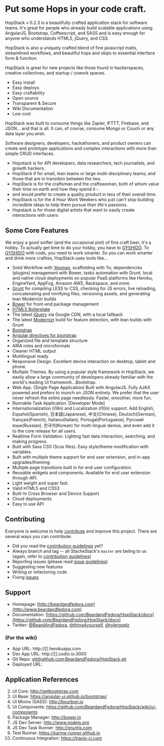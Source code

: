 # Put some Hops in your code craft.

HopStack v 0.2.3 is a beautifully crafted application stack for software teams. It's great for people who already build scalable applications using AngularJS, Bootstrap, Coffeescript, and SASS
and is easy enough for anyone who understands HTML5, jQuery, and CSS. 

HopStack is also a uniquely crafted blend of fine javascript malts, streamlined workflows, and beautiful hops and skips to essential interface form & function.

HopStack is great for new projects like those found in hackerspaces, creative collectives, and startup / cowork spaces. 

- Easy install
- Easy deploys
- Easy craftability
- Open source
- Transparent & Secure
- Wiki Documentation
- Low cost

HopStack was built to consume things like Zapier, IFTTT, Firebase, and JSON... and that is all. It can, of course, consume Mongo or Couch or any data layer you wish.

Software designers, developers, hackathoners, and product owners can create and prototype applications and complex interactions with more than simple CRUD interfaces.

* Hopstack is for API developers, data researchers, tech journalists, and growth hackers.
* HopStack if for small, lean teams or large multi-disciplinary teams; and those that are in transition between the two.  
* HopStack is for the craftsman and the craftswoman, both of whom value their time on earth and how they spend it - 
 * and would prefer to create a quality product in less of their overall time.
* HopStack is for the 4 Hour Work Weekers who just can't stop building incredible ideas to help them pursue their life's passions. 
* Hopstack is for those digital artists that want to easily create interactions with users


## Some Core Features
We enjoy a good snifter (and the occasional pint) of fine craft beer, it's a hobby. To actually get time to do your hobby, you have to [GYSHIDO](http://gyshido.com). To [GYSHIDO](http://gyshido.com) with code, you need to work smarter.
So you can work smarter and drink more crafties, HopStack uses tools like...

* Solid Workflow with [Yeoman](http://yeoman.io), scaffolding with Yo, dependencies (plugins) management with Bower, tasks automation with Grunt, local and native cloud deployments on popular PaaS platforms like Heroku, EngineYard, AppFog, Amazon AWS, Rackspace, and more.
* [Grunt](http://roots.io/using-grunt-for-wordpress-theme-development/) for compiling LESS to CSS, checking for JS errors, live reloading, concatenating and minifying files, versioning assets, and generating lean Modernizr builds
* [Bower](http://bower.io/) for front-end package management
* [HTML5 Boilerplate](http://html5boilerplate.com/)
* The latest [jQuery](http://jquery.com/) via Google CDN, with a local fallback
* The latest [Modernizr](http://modernizr.com/) build for feature detection, with lean builds with Grunt
* [Bootstrap](http://getbootstrap.com/) 
* [Angular directives for bootstrap](https://angular-ui.github.io/bootstrap/)
* Organized file and template structure
* ARIA roles and microformats
* Cleaner HTML output
* Multilingual ready
* Responsive Design. Excellent device interaction on desktop, tablet and phone.
* Multiple Themes. By using a popular style framework in HopStack, we easily allow a large community of developers already familiar with the world's leading UI framework...Bootstrap.
* Web App. (Single Page Application) Built with AngularJS. Fully AJAX powered and prefers to munch on JSON entirely. We prefer that the user never refresh the entire page needlessly. Faster, smoother, more fun.
* Runnable Task Application. [Developer Mode]
* Internationalization (i18n) and Localization (l10n) support. Add English, Español(Spanish), 日本語(Japanese), 中文(Chinese), Deutsch(German), français(French), Italiano(Italian), Portugal(Portuguese), Русский язык(Russian), 한국어(Korean) for multi-lingual demos, and even add it to the core release for all users.
* Realtime Form Validation. Lighting fast data interaction, searching, and making progress.
* Built with Sass CSS (Scss files). Easy style/theme modification with variables.
* Built with multiple theme support for end user extension, and in-app upgrades/theming.
* Multiple page transitions built in for end user configuration.
* Reusable widgets and components. Available for end user extension through API.
* Light weight and super fast.
* Valid HTML5 and CSS3
* Built-In Cross Browser and Device Support
* Cloud deployments
* Easy to use API

## Contributing

Everyone is welcome to help [contribute](CONTRIBUTING.md) and improve this project. There are several ways you can contribute:

* Did you read the [contribution guidelines](CONTRIBUTING.md) yet?
* Always branch and tag -- all StacheStack's `master` are beling to us (again, refer to [contribution guidelines](CONTRIBUTING.md))
* Reporting issues (please read [issue guidelines](https://github.com/necolas/issue-guidelines))
* Suggesting new features
* Writing or refactoring code 
* Fixing [issues](https://github.com/BeardandFedora/StacheStack/issues)

## Support

* Homepage: [http://beardandfedora.com](http://www.beardandfedora.com)
* Documentation: [https://github.com/BeardandFedora/HopStack/docs](https://github.com/BeardandFedora/HopStack/docs)
* Twitter: [@BeardAndFedora](https://twitter.com/BeardAndFedora), [@thinq4yourself](https://twitter.com/thinq4yourself), [@tylergoelz](https://twitter.com/tylergoelz)



### (For the wiki)

- App URL: http://[].herokuapp.com
- Dev App URL: http://[].codio.io:3000
- Git Repo: [git@github.com:BeardandFedora/HopStack.git](git@github.com:BeardandFedora/HopStack.git)
- Deployed URL: 


## Application References

2. UI Core: http://getbootstrap.com
3. UI Base: https://angular-ui.github.io/bootstrap/
4. UI Mixins (SASS): http://bourbon.io
5. UI Components: https://github.com/BeardandFedora/HopStack/wiki/ui-components
6. Package Manager: http://bower.io
7. JS Dev Server: http://www.nodejs.org
8. JS Dev Task Runner: http://gruntjs.com
9. Test Runner: https://karma-runner.github.io
10. Continuous Integration: https://travis-ci.com

